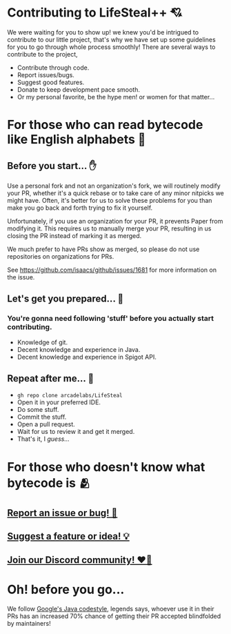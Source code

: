 # Contributing to LifeSteal++ 💘

We were waiting for you to show up! we knew you'd be intrigued to contribute to our little project, that's why we have
set up some guidelines for you to go through whole process smoothly!
There are several ways to contribute to the project,

- Contribute through code.
- Report issues/bugs.
- Suggest good features.
- Donate to keep development pace smooth.
- Or my personal favorite, be the hype men! or women for that matter...

# For those who can read bytecode like English alphabets 🔡

## Before you start... ✋

Use a personal fork and not an organization's fork, we will routinely modify your PR, whether it's a quick rebase or to
take care of any minor nitpicks we might have. Often, it's better for us to solve these problems for you than make you
go back and forth trying to fix it yourself.

Unfortunately, if you use an organization for your PR, it prevents Paper from modifying it. This requires us to manually
merge your PR, resulting in us closing the PR instead of marking it as merged.

We much prefer to have PRs show as merged, so please do not use repositories on organizations for PRs.

See <https://github.com/isaacs/github/issues/1681> for more information on the issue.

## Let's get you prepared... 🤞

### You're gonna need following 'stuff' before you actually start contributing.

- Knowledge of git.
- Decent knowledge and experience in Java.
- Decent knowledge and experience in Spigot API.

## Repeat after me... 🔂

- `gh repo clone arcadelabs/LifeSteal`
- Open it in your preferred IDE.
- Do some stuff.
- Commit the stuff.
- Open a pull request.
- Wait for us to review it and get it merged.
- That's it, I _guess..._

# For those who doesn't know what bytecode is 🫂

## [Report an issue or bug! 🐛](https://github.com/arcadelabs/LifeSteal/issues/new/choose)

## [Suggest a feature or idea! 💡](https://github.com/orgs/arcadelabs/discussions/categories/ideas)

## [Join our Discord community! ❤️‍🔥](https://discord.gg/arcadelabs)

# Oh! before you go...

We follow [Google's Java codestyle](https://google.github.io/styleguide/javaguide.html), legends says, whoever use it in
their PRs has an increased 70% chance of getting their PR accepted blindfolded by maintainers!